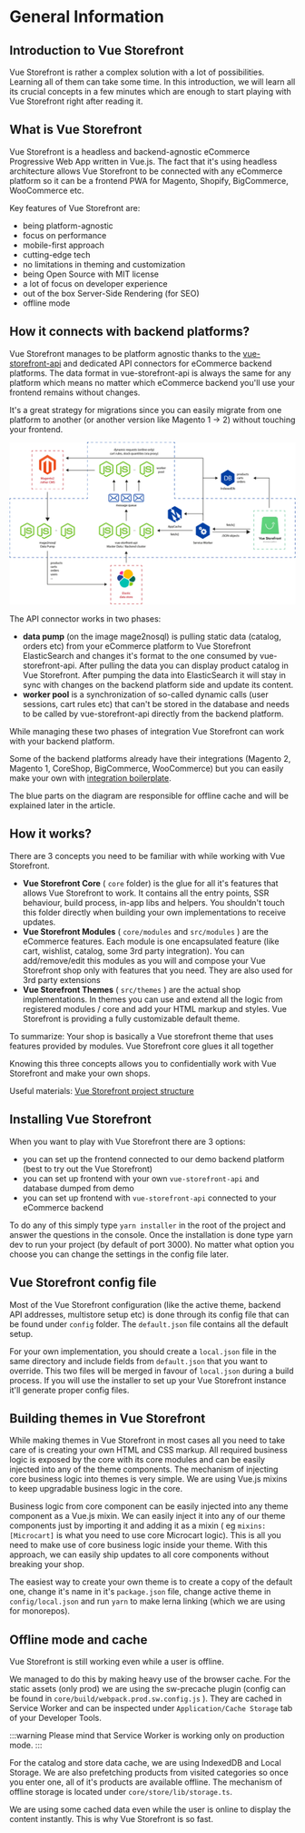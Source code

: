 # General Information

## Introduction to Vue Storefront

Vue Storefront is rather a complex solution with a lot of possibilities. Learning all of them can take some time. In this introduction, we will learn all its crucial concepts in a few minutes which are enough to start playing with Vue Storefront right after reading it.

## What is Vue Storefront

Vue Storefront is a headless and backend-agnostic eCommerce Progressive Web App written in Vue.js. The fact that it's using headless architecture allows Vue Storefront to be connected with any eCommerce platform so it can be a frontend PWA for Magento, Shopify, BigCommerce, WooCommerce etc.

Key features of Vue Storefront are:

- being platform-agnostic
- focus on performance
- mobile-first approach
- cutting-edge tech
- no limitations in theming and customization
- being Open Source with MIT license
- a lot of focus on developer experience
- out of the box Server-Side Rendering (for SEO)
- offline mode

## How it connects with backend platforms?

Vue Storefront manages to be platform agnostic thanks to the [vue-storefront-api](https://github.com/DivanteLtd/vue-storefront-api) and dedicated API connectors for eCommerce backend platforms. The data format in vue-storefront-api is always the same for any platform which means no matter which eCommerce backend you'll use your frontend remains without changes.

It's a great strategy for migrations since you can easily migrate from one platform to another (or another version like Magento 1 -> 2) without touching your frontend.

![Architecture diagram](https://raw.githubusercontent.com/DivanteLtd/vue-storefront/master/docs/.vuepress/public/GitHub-Architecture-VS.png)

The API connector works in two phases:

- **data pump** (on the image mage2nosql) is pulling static data (catalog, orders etc) from your eCommerce platform to Vue Storefront ElasticSearch and changes it's format to the one consumed by vue-storefront-api. After pulling the data you can display product catalog in Vue Storefront. After pumping the data into ElasticSearch it will stay in sync with changes on the backend platform side and update its content.
- **worker pool** is a synchronization of so-called dynamic calls (user sessions, cart rules etc) that can't be stored in the database and needs to be called by vue-storefront-api directly from the backend platform.

While managing these two phases of integration Vue Storefront can work with your backend platform.

Some of the backend platforms already have their integrations (Magento 2, Magento 1, CoreShop, BigCommerce, WooCommerce) but you can easily make your own with [integration boilerplate](https://github.com/DivanteLtd/bigcommerce2vuestorefront).

The blue parts on the diagram are responsible for offline cache and will be explained later in the article.

## How it works?

There are 3 concepts you need to be familiar with while working with Vue Storefront.

- **Vue Storefront Core** ( `core` folder) is the glue for all it's features that allows Vue Storefront to work. It contains all the entry points, SSR behaviour, build process, in-app libs and helpers. You shouldn't touch this folder directly when building your own implementations to receive updates.
- **Vue Storefront Modules** ( `core/modules` and `src/modules` ) are the eCommerce features. Each module is one encapsulated feature (like cart, wishlist, catalog, some 3rd party integration). You can add/remove/edit this modules as you will and compose your Vue Storefront shop only with features that you need. They are also used for 3rd party extensions
- **Vue Storefront Themes** ( `src/themes` ) are the actual shop implementations. In themes you can use and extend all the logic from registered modules / core and add your HTML markup and styles. Vue Storefront is providing a fully customizable default theme.

To summarize: Your shop is basically a Vue storefront theme that uses features provided by modules. Vue Storefront core glues it all together

Knowing this three concepts allows you to confidentially work with Vue Storefront and make your own shops.

Useful materials: [Vue Storefront project structure](https://docs.vuestorefront.io/guide/basics/project-structure.html)

## Installing Vue Storefront

When you want to play with Vue Storefront there are 3 options:

- you can set up the frontend connected to our demo backend platform (best to try out the Vue Storefront)
- you can set up frontend with your own `vue-storefront-api` and database dumped from demo
- you can set up frontend with `vue-storefront-api` connected to your eCommerce backend

To do any of this simply type `yarn installer` in the root of the project and answer the questions in the console. Once the installation is done type yarn dev to run your project (by default of port 3000). No matter what option you choose you can change the settings in the config file later.

## Vue Storefront config file

Most of the Vue Storefront configuration (like the active theme, backend API addresses, multistore setup etc) is done through its config file that can be found under `config` folder. The `default.json` file contains all the default setup.

For your own implementation, you should create a `local.json` file in the same directory and include fields from `default.json` that you want to override. This two files will be merged in favour of `local.json` during a build process. If you will use the installer to set up your Vue Storefront instance it'll generate proper config files.

## Building themes in Vue Storefront

While making themes in Vue Storefront in most cases all you need to take care of is creating your own HTML and CSS markup. All required business logic is exposed by the core with its core modules and can be easily injected into any of the theme components.
The mechanism of injecting core business logic into themes is very simple. We are using Vue.js mixins to keep upgradable business logic in the core.

Business logic from core component can be easily injected into any theme component as a Vue.js mixin. We can easily inject it into any of our theme components just by importing it and adding it as a mixin ( eg `mixins: [Microcart]` is what you need to use core Microcart logic). This is all you need to make use of core business logic inside your theme. With this approach, we can easily ship updates to all core components without breaking your shop.

The easiest way to create your own theme is to create a copy of the default one, change it's name in it's `package.json` file, change active theme in `config/local.json` and run `yarn` to make lerna linking (which we are using for monorepos).

## Offline mode and cache

Vue Storefront is still working even while a user is offline.

We managed to do this by making heavy use of the browser cache.
For the static assets (only prod) we are using the sw-precache plugin (config can be found in `core/build/webpack.prod.sw.config.js` ). They are cached in Service Worker and can be inspected under `Application/Cache Storage` tab of your Developer Tools.

:::warning
Please mind that Service Worker is working only on production mode.
:::

For the catalog and store data cache, we are using IndexedDB and Local Storage. We are also prefetching products from visited categories so once you enter one, all of it's products are available offline. The mechanism of offline storage is located under `core/store/lib/storage.ts`.

We are using some cached data even while the user is online to display the content instantly. This is why Vue Storefront is so fast.
